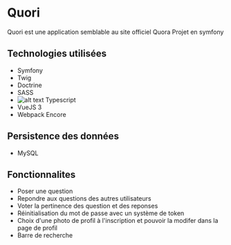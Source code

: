 # Quori

Quori est une application semblable au site officiel Quora
Projet en symfony

## Technologies utilisées
* Symfony
* Twig
* Doctrine
* SASS
* ![alt text](https://cdn.worldvectorlogo.com/logos/typescript-2.svg) Typescript
* VueJS 3
* Webpack Encore

## Persistence des données
* MySQL

## Fonctionnalites
* Poser une question
* Repondre aux questions des autres utilisateurs
* Voter la pertinence des question et des reponses
* Réinitialisation du mot de passe avec un système de token
* Choix d'une photo de profil à l'inscription et pouvoir la modifer dans la page de profil
* Barre de recherche